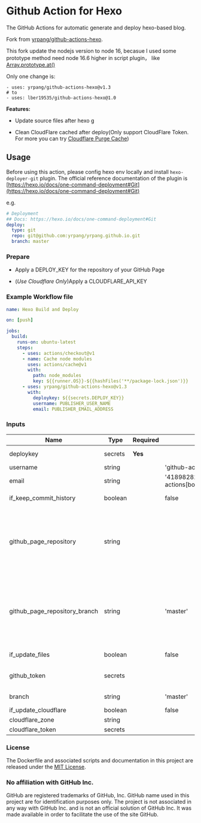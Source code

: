 # Github Action for Hexo

The GitHub Actions for automatic generate and deploy hexo-based blog.

Fork from [yrpang/github-actions-hexo](https://github.com/yrpang/github-actions-hexo).

This fork update the nodejs version to node 16, becasue I used some prototype method need node 16.6 higher in script plugin， like [Array.prototype.at()](https://developer.mozilla.org/en-US/docs/Web/JavaScript/Reference/Global_Objects/Array/at#browser_compatibility)

Only one change is:
```ymal
- uses: yrpang/github-actions-hexo@v1.3
# to
- uses: lber19535/github-actions-hexo@1.0
```

**Features:**

- Update source files after hexo g

- Clean CloudFlare cached after deploy(Only support CloudFlare Token. For more you can try [Cloudflare Purge Cache](https://github.com/marketplace/actions/cloudflare-purge-cache))

## Usage

Before using this action, please config hexo env locally and install `hexo-deployer-git` plugin.
The official reference documentation of the plugin is [https://hexo.io/docs/one-command-deployment#Git](https://hexo.io/docs/one-command-deployment#Git)

e.g.

```yml
# Deployment
## Docs: https://hexo.io/docs/one-command-deployment#Git
deploy:
  type: git
  repo: git@github.com:yrpang/yrpang.github.io.git
  branch: master
```

### Prepare

- Apply a DEPLOY_KEY for the repository of your GitHub Page

- (*Use Cloudflare Only*)Apply a CLOUDFLARE_API_KEY

### Example Workflow file

```yml
name: Hexo Build and Deploy

on: [push]

jobs:
  build:
    runs-on: ubuntu-latest
    steps:
      - uses: actions/checkout@v1
      - name: Cache node modules
        uses: actions/cache@v1
        with:
          path: node_modules
          key: ${{runner.OS}}-${{hashFiles('**/package-lock.json')}}
      - uses: yrpang/github-actions-hexo@v1.3
        with:
          deploykey: ${{secrets.DEPLOY_KEY}}
          username: PUBLISHER_USER_NAME
          email: PUBLISHER_EMAIL_ADDRESS
```

### Inputs

| Name                   | Type    | Required | Default  | Description                                                             |
| ---------------------- | ------- | -------- | -------- | ----------------------------------------------------------------------- |
| deploykey              | secrets | **Yes**  |          | The deploy key of your GitHub Page repository                           |
| username               | string  |          | 'github-actions[bot]' | The publisher's username                                   |
| email                  | string  |          | '41898282+github-actions[bot]@users.noreply.github.com' | The publisher's email address|
| if_keep_commit_history | boolean |          | false    | Whether keep commit history                                             |
| github_page_repository | string  |          |          | When `if_keep_commit_history` is `ture` and the GitHub Page repository (branch) is not `<actor_username>.github.io`, you need to set the other GitHub Page repository (branch) for get the commit history.|
| github_page_repository_branch | string  |          | 'master' | When `if_keep_commit_history` is `ture` and the GitHub Page repository (branch) is not `<actor_username>.github.io`, you need to set the other GitHub Page repository (branch) for get the commit history.|
| if_update_files        | boolean |          | false    | Whether update the source file after generate                           |
| github_token           | secrets |          |          | Token for the repo. Can be passed in using $\{{ secrets.GITHUB_TOKEN }} |
| branch                 | string  |          | 'master' | The branch of the blog source code                                      |
| if_update_cloudflare   | boolean |          | false    | Whether update cloudflare                                               |
| cloudflare_zone        | string  |          |          | the cloudflare zone                                                     |
| cloudflare_token       | secrets |          |          | Your cloudflare token                                                   |

### License

The Dockerfile and associated scripts and documentation in this project are released under the [MIT License](https://github.com/yrpang/github-actions-hexo/blob/master/LICENSE).

### No affiliation with GitHub Inc.

GitHub are registered trademarks of GitHub, Inc. GitHub name used in this project are for identification purposes only. The project is not associated in any way with GitHub Inc. and is not an official solution of GitHub Inc. It was made available in order to facilitate the use of the site GitHub.
